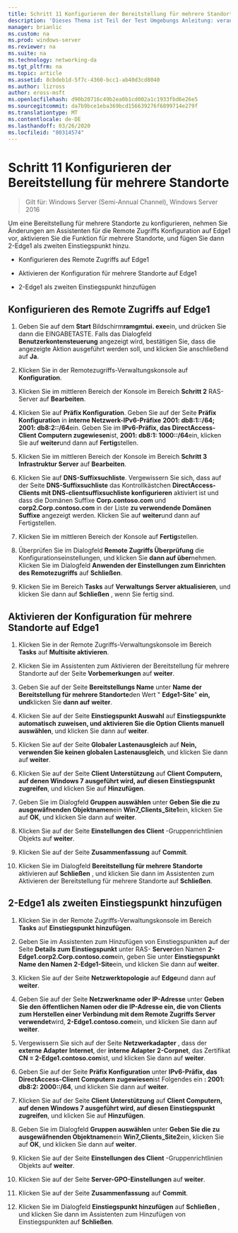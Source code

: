 ```yaml
---
title: Schritt 11 Konfigurieren der Bereitstellung für mehrere Standorte
description: 'Dieses Thema ist Teil der Test Umgebungs Anleitung: veranschaulichen einer DirectAccess-Bereitstellung für mehrere Standorte für Windows Server 2016'
manager: brianlic
ms.custom: na
ms.prod: windows-server
ms.reviewer: na
ms.suite: na
ms.technology: networking-da
ms.tgt_pltfrm: na
ms.topic: article
ms.assetid: 8cbdeb1d-5f7c-4360-bcc1-ab40d3cd8040
ms.author: lizross
author: eross-msft
ms.openlocfilehash: d90b20716c49b2ea0b1cd002a1c1933fbd6e26e5
ms.sourcegitcommit: da7b9bce1eba369bcd156639276f6899714e279f
ms.translationtype: MT
ms.contentlocale: de-DE
ms.lasthandoff: 03/26/2020
ms.locfileid: "80314574"
---
```

# <a name="step-11-configure-the-multisite-deployment"></a>Schritt 11 Konfigurieren der Bereitstellung für mehrere Standorte

>Gilt für: Windows Server (Semi-Annual Channel), Windows Server 2016

Um eine Bereitstellung für mehrere Standorte zu konfigurieren, nehmen Sie Änderungen am Assistenten für die Remote Zugriffs Konfiguration auf Edge1 vor, aktivieren Sie die Funktion für mehrere Standorte, und fügen Sie dann 2-Edge1 als zweiten Einstiegspunkt hinzu.  
  
- Konfigurieren des Remote Zugriffs auf Edge1  
  
- Aktivieren der Konfiguration für mehrere Standorte auf Edge1  
  
- 2-Edge1 als zweiten Einstiegspunkt hinzufügen  
  
## <a name="configure-remote-access-on-edge1"></a><a name="configDA"></a>Konfigurieren des Remote Zugriffs auf Edge1  
  
1.  Geben Sie auf dem **Start** Bildschirm**ramgmtui. exe**ein, und drücken Sie dann die EINGABETASTE. Falls das Dialogfeld **Benutzerkontensteuerung** angezeigt wird, bestätigen Sie, dass die angezeigte Aktion ausgeführt werden soll, und klicken Sie anschließend auf **Ja**.  
  
2.  Klicken Sie in der Remotezugriffs-Verwaltungskonsole auf **Konfiguration**.  
  
3.  Klicken Sie im mittleren Bereich der Konsole im Bereich **Schritt 2** RAS-Server auf **Bearbeiten**.  
  
4.  Klicken Sie auf **Präfix Konfiguration**. Geben Sie auf der Seite **Präfix Konfiguration** in **interne Netzwerk-IPv6-Präfixe** **2001: db8:1::/64; 2001: db8:2::/64**ein. Geben Sie im **IPv6-Präfix, das DirectAccess-Client Computern zugewiesen**ist, **2001: db8:1: 1000::/64**ein, klicken Sie auf **weiter**und dann auf **Fertig**stellen.  
  
5.  Klicken Sie im mittleren Bereich der Konsole im Bereich **Schritt 3 Infrastruktur Server** auf **Bearbeiten**.  
  
6.  Klicken Sie auf **DNS-Suffixsuchliste**. Vergewissern Sie sich, dass auf der Seite **DNS-Suffixsuchliste** das Kontrollkästchen **DirectAccess-Clients mit DNS-clientsuffixsuchliste konfigurieren** aktiviert ist und dass die Domänen Suffixe **Corp.contoso.com** und **corp2.Corp.contoso.com** in der Liste **zu verwendende Domänen Suffixe** angezeigt werden. Klicken Sie auf **weiter**und dann auf Fertigstellen.  
  
7.  Klicken Sie im mittleren Bereich der Konsole auf **Fertig**stellen.  
  
8.  Überprüfen Sie im Dialogfeld **Remote Zugriffs Überprüfung** die Konfigurationseinstellungen, und klicken Sie **dann auf über**nehmen. Klicken Sie im Dialogfeld **Anwenden der Einstellungen zum Einrichten des Remotezugriffs** auf **Schließen**.  
  
9. Klicken Sie im Bereich **Tasks** auf **Verwaltungs Server aktualisieren**, und klicken Sie dann auf **Schließen** , wenn Sie fertig sind.  
  
## <a name="enable-multisite-configuration-on-edge1"></a><a name="EnabledMultisite"></a>Aktivieren der Konfiguration für mehrere Standorte auf Edge1  
  
1.  Klicken Sie in der Remote Zugriffs-Verwaltungskonsole im Bereich **Tasks** auf **Multisite aktivieren**.  
  
2.  Klicken Sie im Assistenten zum Aktivieren der Bereitstellung für mehrere Standorte auf der Seite **Vorbemerkungen** auf **weiter**.  
  
3.  Geben Sie auf der Seite **Bereitstellungs Name** unter **Name der Bereitstellung für mehrere Standorte**den Wert " **Edge1-Site**" **ein, und**klicken Sie **dann auf** **weiter**.  
  
4.  Klicken Sie auf der Seite **Einstiegspunkt Auswahl** auf **Einstiegspunkte automatisch zuweisen, und aktivieren Sie die Option Clients manuell auswählen**, und klicken Sie dann auf **weiter**.  
  
5.  Klicken Sie auf der Seite **Globaler Lastenausgleich** auf **Nein, verwenden Sie keinen globalen Lastenausgleich**, und klicken Sie dann auf **weiter**.  
  
6.  Klicken Sie auf der Seite **Client Unterstützung** auf **Client Computern, auf denen Windows 7 ausgeführt wird, auf diesen Einstiegspunkt zugreifen**, und klicken Sie auf **Hinzufügen**.  
  
7.  Geben Sie im Dialogfeld **Gruppen auswählen** unter **Geben Sie die zu ausgewäfnenden Objektnamen**ein **Win7_Clients_Site1**ein, klicken Sie auf **OK**, und klicken Sie dann auf **weiter**.  
  
8.  Klicken Sie auf der Seite **Einstellungen des Client** -Gruppenrichtlinien Objekts auf **weiter**.  
  
9. Klicken Sie auf der Seite **Zusammenfassung** auf **Commit**.  
  
10. Klicken Sie im Dialogfeld **Bereitstellung für mehrere Standorte** aktivieren auf **Schließen** , und klicken Sie dann im Assistenten zum Aktivieren der Bereitstellung für mehrere Standorte auf **Schließen**.  
  
## <a name="add-2-edge1-as-a-second-entry-point"></a><a name="AddEP"></a>2-Edge1 als zweiten Einstiegspunkt hinzufügen  
  
1.  Klicken Sie in der Remote Zugriffs-Verwaltungskonsole im Bereich **Tasks** auf **Einstiegspunkt hinzufügen**.  
  
2.  Geben Sie im Assistenten zum Hinzufügen von Einstiegspunkten auf der Seite **Details zum Einstiegspunkt** unter RAS- **Server**den Namen **2-Edge1.corp2.Corp.contoso.com**ein, geben Sie unter **Einstiegspunkt Name den Namen** **2-Edge1-Site**ein, und klicken Sie dann auf **weiter**.  
  
3.  Klicken Sie auf der Seite **Netzwerktopologie** auf **Edge**und dann auf **weiter**.  
  
4.  Geben Sie auf der Seite **Netzwerkname oder IP-Adresse** unter **Geben Sie den öffentlichen Namen oder die IP-Adresse ein, die von Clients zum Herstellen einer Verbindung mit dem Remote Zugriffs Server verwendet**wird, **2-Edge1.contoso.com**ein, und klicken Sie dann auf **weiter**.  
  
5.  Vergewissern Sie sich auf der Seite **Netzwerkadapter** , dass der **externe Adapter** **Internet**, der **interne Adapter** **2-Corpnet**, das Zertifikat **CN = 2-Edge1.contoso.com**ist, und klicken Sie dann auf **weiter**.  
  
6.  Geben Sie auf der Seite **Präfix Konfiguration** unter **IPv6-Präfix, das DirectAccess-Client Computern zugewiesen**ist Folgendes ein **: 2001: db8:2: 2000::/64**, und klicken Sie dann auf **weiter**.  
  
7.  Klicken Sie auf der Seite **Client Unterstützung** auf **Client Computern, auf denen Windows 7 ausgeführt wird, auf diesen Einstiegspunkt zugreifen**, und klicken Sie auf **Hinzufügen**.  
  
8.  Geben Sie im Dialogfeld **Gruppen auswählen** unter **Geben Sie die zu ausgewäfnenden Objektnamen**ein **Win7_Clients_Site2**ein, klicken Sie auf **OK**, und klicken Sie dann auf **weiter**.  
  
9. Klicken Sie auf der Seite **Einstellungen des Client** -Gruppenrichtlinien Objekts auf **weiter**.  
  
10. Klicken Sie auf der Seite **Server-GPO-Einstellungen** auf **weiter**.  
  
11. Klicken Sie auf der Seite **Zusammenfassung** auf **Commit**.  
  
12. Klicken Sie im Dialogfeld **Einstiegspunkt hinzufügen** auf **Schließen** , und klicken Sie dann im Assistenten zum Hinzufügen von Einstiegspunkten auf **Schließen**.  
  


